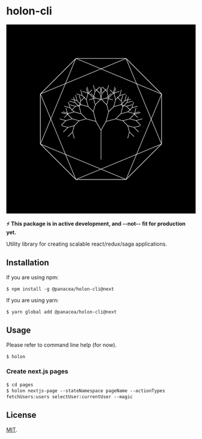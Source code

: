 # holon-cli

![alt text](./docs/holon-logo.png "Logo with tree")


__⚡️ This package is in active development, and --not-- fit for production yet.__

Utility library for creating scalable react/redux/saga applications.


## Installation

If you are using npm:

```
$ npm install -g @panacea/holon-cli@next
```

If you are using yarn:

```
$ yarn global add @panacea/holon-cli@next
```


## Usage

Please refer to command line help (for now).

```
$ holon
```

### Create next.js pages

```
$ cd pages
$ holon nextjs-page --stateNamespace pageName --actionTypes fetchUsers:users selectUser:currentUser --magic
```

## License

[MIT](LICENSE).

